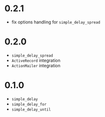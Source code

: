 # 0.2.1

* fix options handling for `simple_delay_spread`

# 0.2.0

* `simple_delay_spread`
* `ActiveRecord` integration
* `ActionMailer` integration

# 0.1.0

* `simple_delay`
* `simple_delay_for`
* `simple_delay_until`
